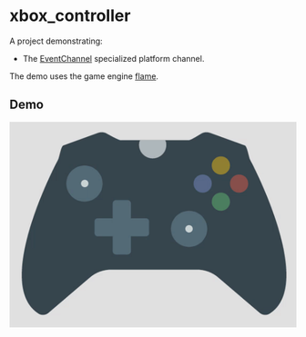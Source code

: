 # xbox_controller

A project demonstrating:
  - The [EventChannel](https://godoc.org/github.com/go-flutter-desktop/go-flutter/plugin#EventChannel) specialized platform channel.

The demo uses the game engine [flame](https://github.com/flame-engine/flame).

## Demo
<p align="center">
  <img src="./xbox_controller.gif" width="650" align="center" alt="Demo of the
  example">
</p>


